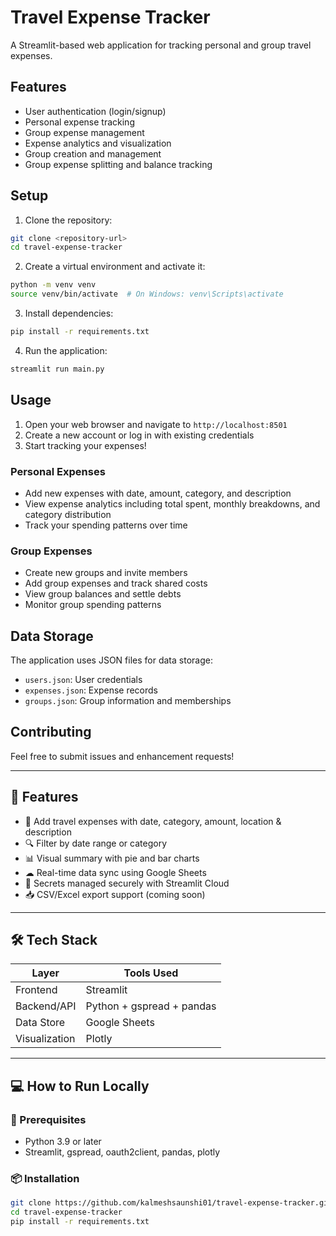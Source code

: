 # Travel Expense Tracker

A Streamlit-based web application for tracking personal and group travel expenses.

## Features

- User authentication (login/signup)
- Personal expense tracking
- Group expense management
- Expense analytics and visualization
- Group creation and management
- Group expense splitting and balance tracking

## Setup

1. Clone the repository:
```bash
git clone <repository-url>
cd travel-expense-tracker
```

2. Create a virtual environment and activate it:
```bash
python -m venv venv
source venv/bin/activate  # On Windows: venv\Scripts\activate
```

3. Install dependencies:
```bash
pip install -r requirements.txt
```

4. Run the application:
```bash
streamlit run main.py
```

## Usage

1. Open your web browser and navigate to `http://localhost:8501`
2. Create a new account or log in with existing credentials
3. Start tracking your expenses!

### Personal Expenses

- Add new expenses with date, amount, category, and description
- View expense analytics including total spent, monthly breakdowns, and category distribution
- Track your spending patterns over time

### Group Expenses

- Create new groups and invite members
- Add group expenses and track shared costs
- View group balances and settle debts
- Monitor group spending patterns

## Data Storage

The application uses JSON files for data storage:
- `users.json`: User credentials
- `expenses.json`: Expense records
- `groups.json`: Group information and memberships

## Contributing

Feel free to submit issues and enhancement requests!

---

## 🚀 Features

- 📅 Add travel expenses with date, category, amount, location & description
- 🔍 Filter by date range or category
- 📊 Visual summary with pie and bar charts
- ☁ Real-time data sync using Google Sheets
- 🔐 Secrets managed securely with Streamlit Cloud
- 📥 CSV/Excel export support (coming soon)

---

## 🛠 Tech Stack

| Layer        | Tools Used                        |
|--------------|-----------------------------------|
| Frontend     | Streamlit                         |
| Backend/API  | Python + gspread + pandas         |
| Data Store   | Google Sheets                     |
| Visualization| Plotly                            |

---

## 💻 How to Run Locally

### 🔧 Prerequisites
- Python 3.9 or later
- Streamlit, gspread, oauth2client, pandas, plotly

### 📦 Installation

```bash
git clone https://github.com/kalmeshsaunshi01/travel-expense-tracker.git
cd travel-expense-tracker
pip install -r requirements.txt


